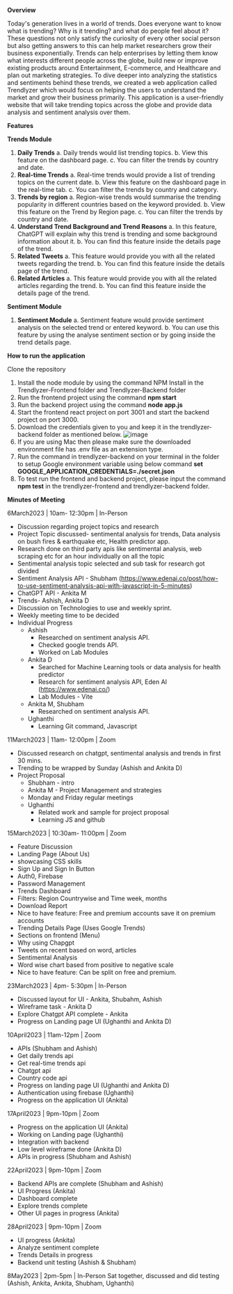 **Overview**

Today's generation lives in a world of trends. Does everyone want to know what is trending? Why is it
trending? and what do people feel about it? These questions not only satisfy the curiosity of every 
other social person but also getting answers to this can help market researchers grow their business 
exponentially. Trends can help enterprises by letting them know what interests different people across 
the globe, build new or improve existing products around Entertainment, E-commerce, and 
Healthcare and plan out marketing strategies.
To dive deeper into analyzing the statistics and sentiments behind these trends, we created a web 
application called Trendlyzer which would focus on helping the users to understand the market and 
grow their business primarily. This application is a user-friendly website that will take trending 
topics across the globe and provide data analysis and sentiment analysis over them.

**Features**

**Trends Module**

  1.	**Daily Trends**
    a.	Daily trends would list trending topics.
    b.	View this feature on the dashboard page.
    c.	You can filter the trends by country and date.
  2.	**Real-time Trends**
    a.	Real-time trends would provide a list of trending topics on the current date.
    b.	View this feature on the dashboard page in the real-time tab.
    c.	You can filter the trends by country and category.
  3.	**Trends by region**
    a.	Region-wise trends would summarise the trending popularity in different countries based on the keyword provided.
    b.	View this feature on the Trend by Region page.
    c.	You can filter the trends by country and date.
  4.	**Understand Trend Background and Trend Reasons**
    a.	In this feature, ChatGPT will explain why this trend is trending and some background information about it. 
    b.	You can find this feature inside the details page of the trend.
  5.	**Related Tweets**
    a.	This feature would provide you with all the related tweets regarding the trend.
    b.	You can find this feature inside the details page of the trend.
  6.	**Related Articles**
    a.	This feature would provide you with all the related articles regarding the trend.
    b.	You can find this feature inside the details page of the trend.

**Sentiment Module**
  1.	**Sentiment Module**
    a.	Sentiment feature would provide sentiment analysis on the selected trend or entered keyword.
    b.	You can use this feature by using the analyse sentiment section or by going inside the trend details page.
    
    
**How to run the application**

Clone the repository 
1.	Install the node module by using the command NPM Install in the Trendlyzer-Frontend folder and Trendlyzer-Backend folder
2.	Run the frontend project using the command **npm start**
3.	Run the backend project using the command **node app.js**
4.	Start the frontend react project on port 3001 and start the backend project on port 3000.
5.	Download the credentials given to you and keep it in the trendlyzer-backend folder as mentioned below.
![image](https://github.com/UOA-CS732-SE750-Students-2023/project-group-youthful-yellowfins/assets/30353201/62660bbd-cfbe-449e-af36-e548440728c1)
6.	If you are using Mac then please make sure the downloaded environment file has .env file as an extension type.
7.	Run the command in trendlyzer-backend on your terminal in the folder to setup Google environment variable using below command
 **set GOOGLE_APPLICATION_CREDENTIALS=./secret.json**
 8. To test run the frontend and backend project, please input the command **npm test** in the trendlyzer-frontend and trendlyzer-backend folder.


**Minutes of Meeting**

6March2023 | 10am- 12:30pm	| In-Person
- Discussion regarding project topics and research
- Project Topic discussed- sentimental analysis for trends, Data analysis on bush fires & earthquake etc, Health predictor app.
- Research done on third party apis like sentimental analysis, web scraping etc for an hour individually on all the topic
- Sentimental analysis topic selected and sub task for research got divided
- Sentiment Analysis API - Shubham (https://www.edenai.co/post/how-to-use-sentiment-analysis-api-with-javascript-in-5-minutes)
- ChatGPT API - Ankita M
- Trends- Ashish, Ankita D
- Discussion on Technologies to use and weekly sprint.
- Weekly meeting time to be decided
- Individual Progress
    - Ashish 
        - Researched on sentiment analysis API.
        - Checked google trends API.
        - Worked on Lab Modules 
    - Ankita D
        - Searched for Machine Learning tools or data analysis for health predictor
        - Research for sentiment analysis API, Eden AI (https://www.edenai.co/)
        - Lab Modules - Vite 
    - Ankita M, Shubham
        - Researched on sentiment analysis API.
    - Ughanthi
        - Learning Git command, Javascript

11March2023 | 11am- 12:00pm | Zoom
- Discussed research on chatgpt, sentimental analysis and trends in first 30 mins.
- Trending to be wrapped by Sunday (Ashish and Ankita D)
- Project Proposal 
    - Shubham - intro 
    - Ankita M -  Project Management and strategies
    - Monday and Friday regular meetings 
    - Ughanthi 
      - Related work and sample for project proposal 
      - Learning JS and github 

15March2023 | 10:30am- 11:00pm | Zoom
- Feature Discussion
- Landing Page (About Us) 
- showcasing CSS skills
- Sign Up and Sign In Button
- Auth0, Firebase
- Password Management
- Trends Dashboard
- Filters: Region Countrywise and Time week, months
- Download Report
- Nice to have feature: Free and premium accounts save it on premium accounts
- Trending Details Page (Uses Google Trends)
- Sections on frontend (Menu)
- Why using Chapgpt
- Tweets on recent based on word, articles
- Sentimental Analysis
- Word wise chart based from positive to negative scale
- Nice to have feature: Can be split on free and premium.

23March2023 | 4pm- 5:30pm | In-Person
- Discussed layout for UI - Ankita, Shubahm, Ashish
- Wireframe task - Ankita D
- Explore Chatgpt API complete - Ankita
- Progress on Landing page UI (Ughanthi and Ankita D)

10April2023 | 11am-12pm | Zoom
- APIs (Shubham and Ashish)
- Get daily trends api
- Get real-time trends api
- Chatgpt api
- Country code api
- Progress on landing page UI (Ughanthi and Ankita D)
- Authentication using firebase (Ughanthi)
- Progress on the application UI (Ankita)

17April2023 | 9pm-10pm | Zoom
- Progress on the application UI (Ankita)
- Working on Landing page (Ughanthi)
- Integration with backend 
- Low level wireframe done (Ankita D)
- APIs in progress (Shubham and Ashish)

22April2023 | 9pm-10pm | Zoom
- Backend APIs are complete (Shubham and Ashish)
- UI Progress (Ankita)
- Dashboard complete
- Explore trends complete
- Other UI pages in progress (Ankita)

28April2023 | 9pm-10pm | Zoom
- UI progress (Ankita)
- Analyze sentiment complete
- Trends Details in progress
- Backend unit testing (Ashish & Shubham)

8May2023 | 2pm-5pm | In-Person
Sat together, discussed and did testing (Ashish, Ankita, Ankita, Shubham, Ughanthi)

